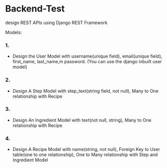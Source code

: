 # Backend-Test
design REST APIs using Django REST Framework

Models:

### 1.

- Design the User Model with username(unique field), email(unique field), first_name,
last_name,m password. (You can use the django inbuilt user model)
### 2.

- Design A Step Model with step_text(string field, not null), Many to One relationship with
Recipe
### 3.

- Design An Ingredient Model with text(not null, string), Many to One relationship with
Recipe
### 4.

- Design A Recipe Model with name(string, not null), Foreign Key to User table(one to one
relationship), One to Many relationship with Step and Ingredient Model
